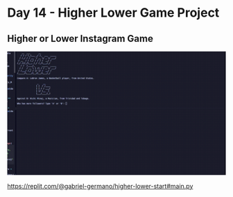 # Day 14 - Higher Lower Game Project

## Higher or Lower Instagram Game
![HigerLowerGIF](HigerLowerGIF.gif)

https://replit.com/@gabriel-germano/higher-lower-start#main.py

